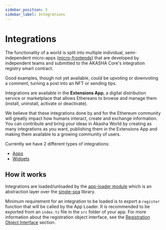 ```yaml
---
sidebar_position: 3
sidebar_label: Integrations
---
```


# Integrations

The functionality of a world is split into multiple individual, semi-independent micro-apps ([micro-frontends](https://micro-frontends.org/)) that are developed by independent teams and submitted to the AKASHA Core's integration registry smart contract.

Good examples, though not yet available, could be upvoting or downvoting a comment, turning a post into an NFT or sending tips.

Integrations are available in the **Extensions App**, a digital distribution service or marketplace that allows Ethereans to browse and manage them (install, uninstall, activate or deactivate).

We believe that these integrations done by and for the Ethereum community will greatly impact how humans interact, create and exchange information. You can contribute and bring your ideas in Akasha World by creating as many integrations as you want, publishing them in the Extensions App and making them available to a growing community of users.

Currently we have 2 different types of integrations:

- [Apps](applications/index.md)
- [Widgets](widgets/index.md)

## How it works

Integrations are loaded/unloaded by the [app-loader module](https://github.com/AKASHAorg/akasha-core/blob/next/libs/app-loader/README.md) which is an abstraction layer over the [single-spa](https://single-spa.js.org/) library.

Minimum requirement for an integration to be loaded is to export a `register` function that will be called by the App Loader. It is recommended to be exported from an `index.ts` file in the `src` folder of your app.
For more information about the registration object interface, see the [Registration Object Interface](./applications/create-an-app.md#registration-object-interface) section.
